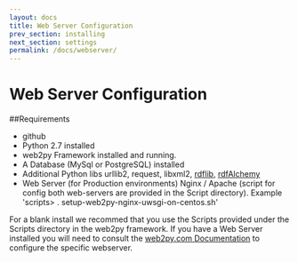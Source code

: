 ```yaml
---
layout: docs
title: Web Server Configuration
prev_section: installing
next_section: settings
permalink: /docs/webserver/
---
```

Web Server Configuration
=========


##Requirements
* github
* Python 2.7 installed
* web2py Framework installed and running.
* A Database (MySql or PostgreSQL) installed
* Additional Python libs urllib2, request, libxml2, [rdflib](https://github.com/RDFLib), [rdfAlchemy](https://rdfalchemy.readthedocs.org/en/latest/)
* Web Server (for Production environments) Nginx / Apache (script for config both web-servers are provided in the Script directory). Example 'scripts> . setup-web2py-nginx-uwsgi-on-centos.sh'

For a blank install we recommed that you use the Scripts provided under the Scripts directory in the web2py framework.
If you have a Web Server installed you will  need to consult the [web2py.com Documentation](http://web2py.com/books/default/chapter/29/13) to configure the specific webserver.
